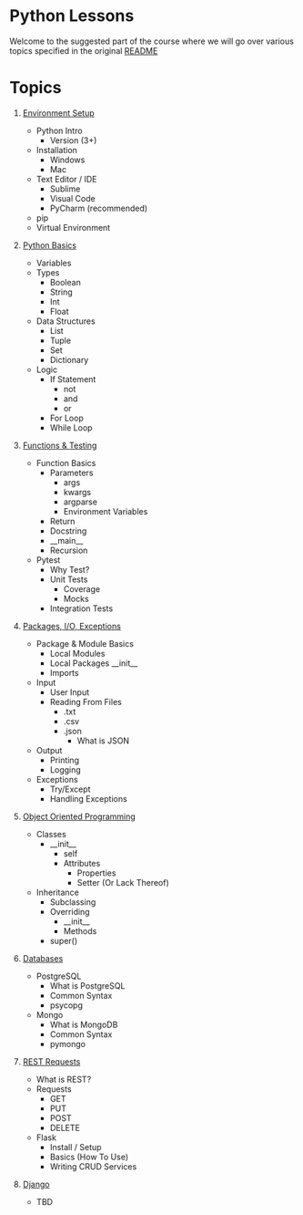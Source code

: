 # Python Lessons

Welcome to the suggested part of the course where we will go over various topics specified in the original [README](../README.md)


# Topics
1. [Environment Setup](lesson01-environment-setup)
    * Python Intro
        * Version (3+)
    * Installation
        * Windows
        * Mac
    * Text Editor / IDE
        * Sublime
        * Visual Code
        * PyCharm (recommended)
    * pip
    * Virtual Environment

2. [Python Basics](lesson02-python-basics)
    * Variables
    * Types
        * Boolean
        * String
        * Int
        * Float
    * Data Structures
        * List
        * Tuple
        * Set
        * Dictionary
    * Logic
        * If Statement
            * not
            * and
            * or
        * For Loop
        * While Loop

3. [Functions & Testing](lesson03-functions-testing)
    * Function Basics
        * Parameters
            * args
            * kwargs
            * argparse
            * Environment Variables
        * Return
        * Docstring
        * \_\_main__
        * Recursion
    * Pytest
        * Why Test?
        * Unit Tests
            * Coverage
            * Mocks
        * Integration Tests

4. [Packages, I/O, Exceptions](lesson04-packages-io-exceptions)
    * Package & Module Basics
        * Local Modules
        * Local Packages
            \_\_init__ 
        * Imports
    * Input
        * User Input
        * Reading From Files
            * .txt
            * .csv
            * .json
                * What is JSON
    * Output
        * Printing
        * Logging 
    * Exceptions
        * Try/Except
        * Handling Exceptions
    
5. [Object Oriented Programming](lesson05-object-oriented-programming)
    * Classes
        * \_\_init__
            * self
            * Attributes
                * Properties
                * Setter (Or Lack Thereof)
    * Inheritance
        * Subclassing
        * Overriding
            * \_\_init__
            * Methods
        * super()
        
6. [Databases](lesson06-databases)
    * PostgreSQL
        * What is PostgreSQL
        * Common Syntax
        * psycopg
    * Mongo
        * What is MongoDB
        * Common Syntax
        * pymongo

7. [REST Requests](lesson07-rest-flask)
    * What is REST?
    * Requests
        * GET
        * PUT
        * POST
        * DELETE
    * Flask
        * Install / Setup
        * Basics (How To Use)
        * Writing CRUD Services

8. [Django](lesson08-django)
    * TBD
